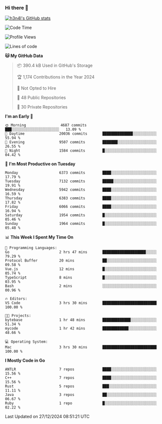 ### Hi there 👋

[![h3n4l's GitHub stats](https://github-readme-stats.vercel.app/api?username=h3n4l&count_private=true&show_icons=true&theme=radical)](https://github.com/h3n4l/github-readme-stats)

<!--START_SECTION:waka-->
![Code Time](http://img.shields.io/badge/Code%20Time-2%2C035%20hrs%2042%20mins-blue)

![Profile Views](http://img.shields.io/badge/Profile%20Views-0-blue)

![Lines of code](https://img.shields.io/badge/From%20Hello%20World%20I%27ve%20Written-14.6%20million%20lines%20of%20code-blue)

**🐱 My GitHub Data** 

> 📦 390.4 kB Used in GitHub's Storage 
 > 
> 🏆 1,174 Contributions in the Year 2024
 > 
> 🚫 Not Opted to Hire
 > 
> 📜 48 Public Repositories 
 > 
> 🔑 30 Private Repositories 
 > 
**I'm an Early 🐤** 

```text
🌞 Morning                4687 commits        ███░░░░░░░░░░░░░░░░░░░░░░   13.09 % 
🌆 Daytime                20036 commits       ██████████████░░░░░░░░░░░   55.94 % 
🌃 Evening                9507 commits        ███████░░░░░░░░░░░░░░░░░░   26.55 % 
🌙 Night                  1584 commits        █░░░░░░░░░░░░░░░░░░░░░░░░   04.42 % 
```
📅 **I'm Most Productive on Tuesday** 

```text
Monday                   6373 commits        ████░░░░░░░░░░░░░░░░░░░░░   17.79 % 
Tuesday                  7132 commits        █████░░░░░░░░░░░░░░░░░░░░   19.91 % 
Wednesday                5942 commits        ████░░░░░░░░░░░░░░░░░░░░░   16.59 % 
Thursday                 6383 commits        ████░░░░░░░░░░░░░░░░░░░░░   17.82 % 
Friday                   6066 commits        ████░░░░░░░░░░░░░░░░░░░░░   16.94 % 
Saturday                 1954 commits        █░░░░░░░░░░░░░░░░░░░░░░░░   05.46 % 
Sunday                   1964 commits        █░░░░░░░░░░░░░░░░░░░░░░░░   05.48 % 
```


📊 **This Week I Spent My Time On** 

```text
💬 Programming Languages: 
Go                       2 hrs 47 mins       ████████████████████░░░░░   79.29 % 
Protocol Buffer          20 mins             ██░░░░░░░░░░░░░░░░░░░░░░░   09.58 % 
Vue.js                   12 mins             █░░░░░░░░░░░░░░░░░░░░░░░░   05.74 % 
TypeScript               8 mins              █░░░░░░░░░░░░░░░░░░░░░░░░   03.95 % 
Bash                     2 mins              ░░░░░░░░░░░░░░░░░░░░░░░░░   00.96 % 

🔥 Editors: 
VS Code                  3 hrs 30 mins       █████████████████████████   100.00 % 

🐱‍💻 Projects: 
bytebase                 1 hr 48 mins        █████████████░░░░░░░░░░░░   51.34 % 
mycode                   1 hr 42 mins        ████████████░░░░░░░░░░░░░   48.66 % 

💻 Operating System: 
Mac                      3 hrs 30 mins       █████████████████████████   100.00 % 
```

**I Mostly Code in Go** 

```text
ANTLR                    7 repos             ████░░░░░░░░░░░░░░░░░░░░░   15.56 % 
C++                      7 repos             ████░░░░░░░░░░░░░░░░░░░░░   15.56 % 
Rust                     5 repos             ███░░░░░░░░░░░░░░░░░░░░░░   11.11 % 
Java                     3 repos             ██░░░░░░░░░░░░░░░░░░░░░░░   06.67 % 
Ruby                     1 repo              █░░░░░░░░░░░░░░░░░░░░░░░░   02.22 % 
```




 Last Updated on 27/12/2024 08:51:21 UTC
<!--END_SECTION:waka-->

